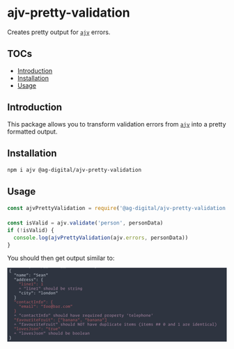 # ajv-pretty-validation

Creates pretty output for [`ajv`](https://github.com/epoberezkin/ajv) errors.

## TOCs

  - [Introduction](#introduction)
  - [Installation](#installation)
  - [Usage](#usage)

## Introduction

This package allows you to transform validation errors from [`ajv`](https://github.com/epoberezkin/ajv) into a pretty formatted output.

## Installation

```
npm i ajv @ag-digital/ajv-pretty-validation
```

## Usage

```javascript
const ajvPrettyValidation = require('@ag-digital/ajv-pretty-validation');

const isValid = ajv.validate('person', personData)
if (!isValid) {
  console.log(ajvPrettyValidation(ajv.errors, personData))
}
```

You should then get output similar to:

![Example](/assets/example.png)